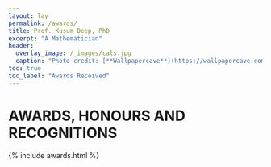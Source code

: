 ```yaml
---
layout: lay
permalink: /awards/
title: Prof. Kusum Deep, PhD
excerpt: "A Mathematician"
header:
  overlay_image: /_images/cals.jpg 
  caption: "Photo credit: [**Wallpapercave**](https://wallpapercave.com/mathematics-wallpaper)"
toc: true
toc_label: "Awards Received"
---
```

<h1>AWARDS, HONOURS AND RECOGNITIONS</h1>
 {% include awards.html %}
